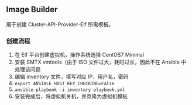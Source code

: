 ## Image Builder

用于创建 Cluster-API-Provider-Elf 所需模板。

### 创建流程
1. 在 Elf 平台创建虚拟机，操作系统选择 CentOS7 Minimal
2. 安装 SMTX vmtools（由于 ISO 文件过大，耗时过长，因此不在 Ansible 中处理该问题
3. 编辑 inventory 文件，填写对应 IP，用户名，密码
4. `export ANSIBLE_HOST_KEY_CHECKING=False`
5. `ansible-playbook -i inventory playbook.yml`
6. 安装完成后，将虚拟机关机，并克隆为虚拟机模板
